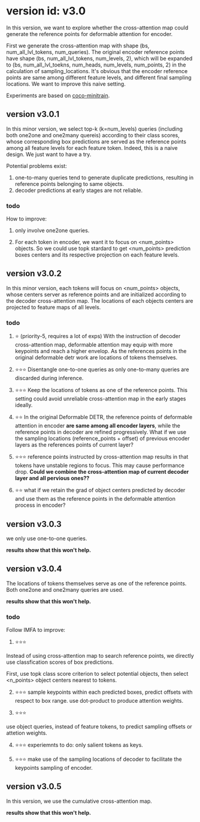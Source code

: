 # version id: v3.0
In this version, we want to explore whether the cross-attention map could generate the reference points for deformable attention for encoder.

First we generate the cross-attention map with shape (bs, num_all_lvl_tokens, num_queries). The original encoder reference points have shape (bs, num_all_lvl_tokens, num_levels, 2), which will be expanded to (bs, num_all_lvl_toekns, num_heads, num_levels, num_points, 2) in the calculation of sampling_locations. It's obvious that the encoder reference points are same among different feature levels, and different final sampling locations. We want to improve this naive setting.

Experiments are based on [coco-minitrain](https://github.com/giddyyupp/coco-minitrain).


## version v3.0.1
In this minor version, we select top-k (k=num_levels) queries (including both one2one and one2many quereis) according to their class scores, whose corresponding box predictions are served as the reference points among all feature levels for each feature token. Indeed, this is a naive design. We just want to have a try.

Potential problems exist:
1. one-to-many queries tend to generate duplicate predictions, resulting in reference points belonging to same objects.
2. decoder predictions at early stages are not reliable.

### todo
How to improve:
1. only involve one2one queries.

2. For each token in encoder, we want it to focus on <num_points> objects. So we could use topk stardard to get <num_points> prediction boxes centers and its respective projection on each feature levels.

## version v3.0.2
In this minor version, each tokens will focus on <num_points> objects, whose centers server as reference points and are initialized according to the decoder cross-attention map. The locations of each objects centers are projected to feature maps of all levels.


### todo
1. ⭐
(priority-5, requires a lot of exps)
With the instruction of decoder cross-attention map, deformable attention may equip with more keypoints and reach a higher envelop. As the references points in the original deformable detr work are locations of tokens themselves. 

2. ⭐⭐⭐
Disentangle one-to-one queries as only one-to-many queries are discarded during inference. 

3. ⭐⭐⭐
Keep the locations of tokens as one of the reference points. This setting could avoid unreliable cross-attention map in the early stages ideally. 

4. ⭐⭐
In the original Deformable DETR, the reference points of deformable attention in encoder **are same among all encoder layers**, while the reference points in decoder are refined  progressively.
What if we use the sampling locations (reference_points + offset) of previous encoder layers as the references points of current layer? 

5. ⭐⭐⭐
reference points instructed by cross-attention map results in that  tokens have unstable regions to focus. This may cause performance drop. **Could we combine the cross-attention map of current decoder layer and all pervious ones??**

6. ⭐⭐
what if we retain the grad of object centers predicted by decoder and use them as the reference points in the deformable attention process in encoder?

## version v3.0.3
we only use one-to-one queries.

**results show that this won't help.**

## version v3.0.4
The locations of tokens themselves serve as one of the reference points. Both one2one and one2many queries are used.

**results show that this won't help.**

### todo
Follow IMFA to improve:
1. ⭐⭐⭐

Instead of using cross-attention map to search reference points, we directly use classfication scores of box predictions.

First, use topk class score criterion to select potential objects, then select <n_points> object centers nearest to tokens.

2. ⭐⭐⭐
sample keypoints within each predicted boxes, predict offsets with respect to box range. use dot-product to produce attention weights.

3. ⭐⭐⭐

use object queries, instead of feature tokens, to predict sampling offsets or attetion weights.

4. ⭐⭐⭐
experiemnts to do: only salient tokens as keys.

5. ⭐⭐⭐
make use of the sampling locations of decoder to facilitate the keypoints sampling of encoder.

## version v3.0.5
In this version, we use the cumulative cross-attention map.

**results show that this won't help.**


